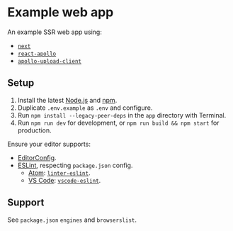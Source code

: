 # Example web app

An example SSR web app using:

- [`next`](https://npm.im/next)
- [`react-apollo`](https://npm.im/react-apollo)
- [`apollo-upload-client`](https://npm.im/apollo-upload-client)

## Setup

1.  Install the latest [Node.js](https://nodejs.org) and [npm](https://npmjs.com).
2.  Duplicate `.env.example` as `.env` and configure.
3.  Run `npm install --legacy-peer-deps` in the `app` directory with Terminal.
4.  Run `npm run dev` for development, or `npm run build && npm start` for production.

Ensure your editor supports:

- [EditorConfig](http://editorconfig.org).
- [ESLint](http://eslint.org), respecting `package.json` config.
  - [Atom](https://atom.io): [`linter-eslint`](https://atom.io/packages/linter-eslint).
  - [VS Code](https://code.visualstudio.com): [`vscode-eslint`](https://marketplace.visualstudio.com/items?itemName=dbaeumer.vscode-eslint).

## Support

See `package.json` `engines` and `browserslist`.
